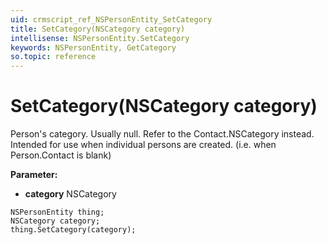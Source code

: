 ```yaml
---
uid: crmscript_ref_NSPersonEntity_SetCategory
title: SetCategory(NSCategory category)
intellisense: NSPersonEntity.SetCategory
keywords: NSPersonEntity, GetCategory
so.topic: reference
---
```


# SetCategory(NSCategory category)

Person's category. Usually null. Refer to the Contact.NSCategory instead.  Intended for use when individual persons are created. (i.e. when Person.Contact is blank)

**Parameter:** 
* **category** NSCategory

```crmscript
NSPersonEntity thing;
NSCategory category;
thing.SetCategory(category);
```


